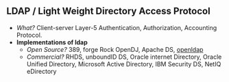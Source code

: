 ## LDAP / Light Weight Directory Access Protocol
- *What?* Client-server Layer-5 Authentication, Authorization, Accounting Protocol.
- **Implementations of ldap**
  - *Open Source?* 389, forge Rock OpenDJ, Apache DS, [openldap](Implementations_of_ldap)
  - *Commercial?*  RHDS, unboundID DS, Oracle internet Directory, Oracle Unified Directory, Microsoft Active Directory, IBM Security DS, NetIQ eDirectory
